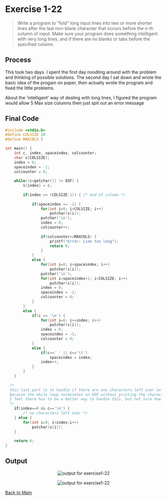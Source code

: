 # Exercise 1-22
> Write a program to "fold" long input lines into two or more shorter lines 
> after the last non-blank character that occurs before the *n*-th column of input. 
> Make sure your program does something intelligent with very long lines, 
> and if there are no blanks or tabs before the specified column.

## Process
This took two days. I spent the first day noodling around with the problem and thinking of possible solutions. 
The second day I sat down and wrote the basic idea of the progam on paper, then actually wrote the program and fixed the little problems.

About the 'intelligent' way of dealing with long lines, I figured the program would allow 5 Max size columns then just spit out an error message

## Final Code
```c
#include <stdio.h>
#define COLSIZE 20
#define MAXCOLS 5

int main() {
	int c, index, spaceindex, colcounter;
	char s[COLSIZE];
	index = 0;
	spaceindex = -1;
	colcounter = 0;
	
	while((c=getchar()) != EOF) {
		s[index] = c;
		
		if(index == (COLSIZE-1)) { /* end of column */
		
			if(spaceindex == -1) {
				for(int i=0; i<COLSIZE; i++)
					putchar(s[i]);
				putchar('\n');
				index = 0;
				colcounter++;
				
				if(colcounter==MAXCOLS) {
					printf("Error: Line too long");
					return 0;
				}	
			}
			else {
				for(int i=0; i<spaceindex; i++)
					putchar(s[i]);
				putchar('\n');
				for(int i=spaceindex+1; i<COLSIZE; i++)
					putchar(s[i]);
				index = 0;
				spaceindex = -1;
				colcounter = 0;
			}
		}
		else {
			if(c == '\n') {
				for(int i=0; i<=index; i++)
					putchar(s[i]);
				index = 0;
				spaceindex = -1;
				colcounter = 0;
			}
			else {
				if(c==' ' || c=='\t')
					spaceindex = index;	
				index++;
			}
		}		
	}
  
  /* 
  this last part is to handle if there are any characters left over on the last line 
  because the while loop terminates on EOF without printing the characters stored in the array
  I feel there has to be a better way to handle this, but not sure how...  
  */
	if(index==0 && c=='\n') { 
		/* no characters left over */
	} else {
		for(int i=0; i<index;i++)
			putchar(s[i]);	
	}
	
	return 0;
}
```

## Output
<p align="center">
    <image src="../assets/exercise1-22_output1.jpg" alt="output for exercise1-22" />
</p>

<p align="center">
    <image src="../assets/exercise1-22_output2.jpg" alt="output for exercise1-22" />
</p>

[Back to Main](../readme.md)
